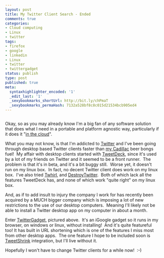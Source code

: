 ```yaml
---
layout: post
title: My Twitter Client Search - Ended
comments: true
categories:
- Cloud computing
- Linux
- twitter
tags:
- firefox
- google
- linkedin
- Linux
- twitter
- twittergadget
status: publish
type: post
published: true
meta:
  syntaxhighlighter_encoded: '1'
  _edit_last: '1'
  _sexybookmarks_shortUrl: http://bit.ly/chPmaT
  _sexybookmarks_permaHash: 7132a528bf8c8c015d21534bcb905ed4
---
```

<p style="text-align: center;"><a href="http://www.flickr.com/photos/rgeyer/3613715245/"><img class="aligncenter" longdesc="http://www.flickr.com/photos/rgeyer/3613715245/" src="http://farm4.static.flickr.com/3377/3613715245_c590a530d3.jpg" alt="" /></a></p>
<p style="text-align: left;">Okay, so as you may already know I'm a big fan of any software solution that does what I need in a portable and platform agnostic way, particularly if it does it "<a href=http://blog.ryangeyer.com/blog/cloud-computing/>in the cloud</a>".</p>
<p style="text-align: left;">What you may not know, is that I'm addicted to <a href="http://twitter.com">Twitter</a> and I've been going through desktop based Twitter clients faster than <a href=http://blog.ryangeyer.com/blog/1967-cadillac-sedan-deville/>my Cadillac</a> beer bongs fuel!  My affair with desktop clients started with <a href="http://tweetdeck.com/beta/">TweetDeck</a>, since it's used by a lot of my friends on Twitter and it seemed to be a front runner.  The problem is that it's in beta, and it's a bit buggy still.  Worse yet, it doesn't run on my linux box.  In fact, no decent Twitter client does work on my linux box.  I've also tried <a href="http://www.twhirl.org/">Twhirl</a>, and <a href="https://destroytwitter.com/">DestroyTwitter</a>.  Both of which lack all the features TweetDeck has, and none of which work "quite right" on my linux box.</p>
<p style="text-align: left;">And, as if to add insult to injury the company I work for has recently been acquired by a MUCH bigger company which is imposing a lot of new restrictions to the use of our desktop computers.  Meaning I'll likely not be able to install a Twitter desktop app on my computer in about a month.</p>
<p style="text-align: left;">Enter <a href="http://www.twittergadget.com/">TwitterGadget</a>, pictured above.  It's an iGoogle gadget so it runs in my browser, on windows or linux, without installing!  And it's quite featureful too! It has built in URL shortening which is one of the features I miss most from other desktop apps.  The one feature I hope to be included soon is <a href="http://tweetshrink.com/">TweetShrink</a> integration, but I'll live without it.</p>
<p style="text-align: left;">Hopefully I won't have to change Twitter clients for a while now!  :-)</p>

